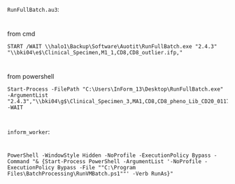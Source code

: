 ```RunFullBatch.au3```:
#
from cmd
```
START /WAIT \\halo1\Backup\Software\Auotit\RunFullBatch.exe "2.4.3" "\\bki04\e$\Clinical_Specimen,M1_1,CD8,CD8_outlier.ifp,"
```
#
from powershell
```
Start-Process -FilePath "C:\Users\InForm_13\Desktop\RunFullBatch.exe" -ArgumentList "2.4.3","\\bki04\g$\Clinical_Specimen_3,MA1,CD8,CD8_pheno_Lib_CD20_01172019.ifp," -WAIT
```
#
```inform_worker```:
#
```
PowerShell -WindowStyle Hidden -NoProfile -ExecutionPolicy Bypass -Command "& {Start-Process PowerShell -ArgumentList '-NoProfile -ExecutionPolicy Bypass -File ""C:\Program Files\BatchProcessing\RunVMBatch.ps1""' -Verb RunAs}"
```

